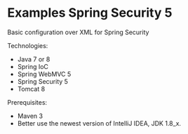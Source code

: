 # Examples Spring Security 5

Basic configuration over XML for Spring Security

Technologies:
- Java 7 or 8
- Spring IoC
- Spring WebMVC 5
- Spring Security 5
- Tomcat 8

Prerequisites:
- Maven 3
- Better use the newest version of IntelliJ IDEA, JDK 1.8_x.